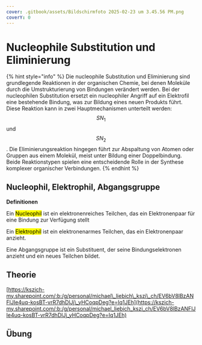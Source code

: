 ```yaml
---
cover: .gitbook/assets/Bildschirmfoto 2025-02-23 um 3.45.56 PM.png
coverY: 0
---
```


# Nucleophile Substitution und Eliminierung

{% hint style="info" %}
Die nucleophile Substitution und Eliminierung sind grundlegende Reaktionen in der organischen Chemie, bei denen Moleküle durch die Umstrukturierung von Bindungen verändert werden. Bei der nucleophilen Substitution ersetzt ein nucleophiler Angriff auf ein Elektrofil eine bestehende Bindung, was zur Bildung eines neuen Produkts führt. Diese Reaktion kann in zwei Hauptmechanismen unterteilt werden: $$SN_1$$ und $$SN_2$$. Die Eliminierungsreaktion hingegen führt zur Abspaltung von Atomen oder Gruppen aus einem Molekül, meist unter Bildung einer Doppelbindung. Beide Reaktionstypen spielen eine entscheidende Rolle in der Synthese komplexer organischer Verbindungen.
{% endhint %}

## Nucleophil, Elektrophil, Abgangsgruppe

**Definitionen**

Ein <mark style="background-color:yellow;">Nucleophil</mark> ist ein elektronenreiches Teilchen, das ein Elektronenpaar für eine Bindung zur Verfügung stellt

Ein <mark style="background-color:yellow;">Elektrophil</mark> ist ein elektronenarmes Teilchen, das ein Elektronenpaar anzieht.

Eine Abgangsgruppe ist ein Substituent, der seine Bindungselektronen anzieht und ein neues Teilchen bildet.



## Theorie

[https://kszich-my.sharepoint.com/:b:/g/personal/michael\_liebich\_kszi\_ch/EV6bV8lBzANFlJIe4uq-kosBT-vrR7dhDlJj\_yHCoqpDeg?e=Iq1JEh](https://kszich-my.sharepoint.com/:b:/g/personal/michael_liebich_kszi_ch/EV6bV8lBzANFlJIe4uq-kosBT-vrR7dhDlJj_yHCoqpDeg?e=Iq1JEh)

## Übung





